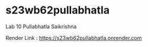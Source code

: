 # s23wb62pullabhatla

Lab 10 Pullabhatla Saikrishna

Render Link : https://s23wb62pullabhatla.onrender.com
